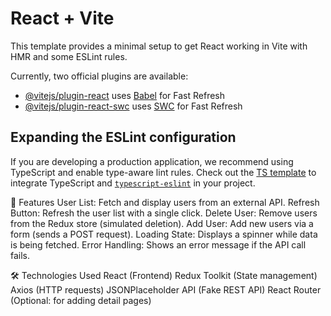 # React + Vite

This template provides a minimal setup to get React working in Vite with HMR and some ESLint rules.

Currently, two official plugins are available:

- [@vitejs/plugin-react](https://github.com/vitejs/vite-plugin-react/blob/main/packages/plugin-react/README.md) uses [Babel](https://babeljs.io/) for Fast Refresh
- [@vitejs/plugin-react-swc](https://github.com/vitejs/vite-plugin-react-swc) uses [SWC](https://swc.rs/) for Fast Refresh

## Expanding the ESLint configuration

If you are developing a production application, we recommend using TypeScript and enable type-aware lint rules. Check out the [TS template](https://github.com/vitejs/vite/tree/main/packages/create-vite/template-react-ts) to integrate TypeScript and [`typescript-eslint`](https://typescript-eslint.io) in your project.

🚀 Features
User List: Fetch and display users from an external API.
Refresh Button: Refresh the user list with a single click.
Delete User: Remove users from the Redux store (simulated deletion).
Add User: Add new users via a form (sends a POST request).
Loading State: Displays a spinner while data is being fetched.
Error Handling: Shows an error message if the API call fails.

🛠 Technologies Used
React (Frontend)
Redux Toolkit (State management)
Axios (HTTP requests)
JSONPlaceholder API (Fake REST API)
React Router (Optional: for adding detail pages)
